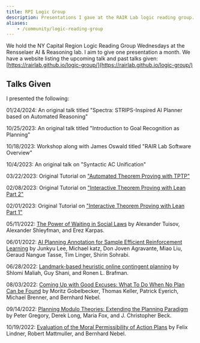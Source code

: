 ```yaml
---
title: RPI Logic Group
description: Presentations I gave at the RAIR Lab logic reading group.
aliases:
    - /community/logic-reading-group
---
```


We hold the NY Capital Region Logic Reading Group Wednesdays at the
Rensselaer AI & Reasoning lab.
I aim to give one presentation a month.
We have a website listing the upcoming talk and past talks
given: [https://rairlab.github.io/logic-group/](https://rairlab.github.io/logic-group/)

## Talks Given

I presented the following:

01/24/2024: An original talk titled "Spectra: STRIPS-Inspired AI Planner based on Automated Reasoning"

10/25/2023: An original talk titled "Introduction to Goal Recognition as Planning"

10/18/2023: Workshop along with James Oswald titled "RAIR Lab Software Overview"

10/4/2023: An original talk on "Syntactic AC Unification"

03/22/2023: Original Tutorial on ["Automated Theorem Proving with TPTP"](https://github.com/Brandon-Rozek/TPTP-Examples)

02/08/2023: Original Tutorial on ["Interactive Theorem Proving with Lean Part 2"](/blog/lean3-tutorial/)

02/01/2023: Original Tutorial on ["Interactive Theorem Proving with Lean Part 1"](/blog/lean3-tutorial/)

05/11/2022:
[The Power of Waiting in Social Laws](https://icaps21.icaps-conference.org/workshops/KEPS/Papers/KEPS_2021_paper_14.pdf) by Alexander Tuisov, Alexander Shleyfman, and Erez Karpas.

06/01/2022:
[AI Planning Annotation for Sample Efficient Reinforcement Learning](https://arxiv.org/pdf/2203.00669) by Junkyu Lee, Michael katz, Don Joven Agravante, Miao Liu, Geraud Nangue Tasse, Tim Linger, Shirin Sohrabi.

06/28/2022: [Landmark-based heuristic online contingent planning](https://link.springer.com/article/10.1007/s10458-018-9389-9) by Shlomi Maliah, Guy Shani, and Ronen L. Brafman.

08/03/2022: [Coming Up with Good Excuses: What To Do When No Plan Can be Found](https://www.aaai.org/ocs/index.php/ICAPS/ICAPS10/paper/viewFile/1453/1532) by Moritz Gobelbecker, Thomas Keller, Patrick Eyerich, Michael Brenner, and Bernhard Nebel.

09/14/2022: [Planning Modulo Theories: Extending the Planning Paradigm](https://ai.dmi.unibas.ch/papers/goebelbecker-et-al-icaps2010.pdf) by Peter Gregory, Derek Long, Maria Fox, and J. Christopher Beck.


10/19/2022: [Evaluation of the Moral Permissibility of Action Plans](https://gki.informatik.uni-freiburg.de/papers/lindner-etal-aij2020.pdf)
by Felix Lindner, Robert Mattmuller, and Bernhard Nebel.